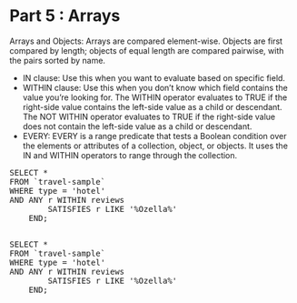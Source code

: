 # Part 5 : Arrays 


  Arrays and Objects: Arrays are compared element-wise. Objects are first compared by length; objects of equal length are compared pairwise, with the pairs sorted by name.

 * IN clause: Use this when you want to evaluate based on specific field.
 * WITHIN clause: Use this when you don’t know which field contains the value you’re looking for. The WITHIN operator evaluates to TRUE if the right-side value contains the left-side value as a child or descendant. The NOT WITHIN operator evaluates to TRUE if the right-side value does not contain the left-side value as a child or descendant.
 * EVERY: EVERY is a range predicate that tests a Boolean condition over the elements or attributes of a collection, object, or objects. It uses the IN and WITHIN operators to range through the collection.



<pre>
SELECT * 
FROM `travel-sample` 
WHERE type = 'hotel' 
AND ANY r WITHIN reviews 
        SATISFIES r LIKE '%Ozella%' 
    END;
</pre>

<pre id="example"> 
SELECT * 
FROM `travel-sample` 
WHERE type = 'hotel'
AND ANY r WITHIN reviews 
        SATISFIES r LIKE '%Ozella%' 
    END;
</pre>

